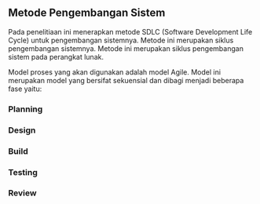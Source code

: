 ## Metode Pengembangan Sistem
Pada penelitiaan ini menerapkan metode SDLC (Software Development Life Cycle) untuk pengembangan sistemnya. Metode ini merupakan siklus pengembangan sistemnya. Metode ini merupakan siklus pengembangan sistem pada perangkat lunak. 

Model proses yang akan digunakan adalah model Agile. Model ini merupakan model yang bersifat sekuensial dan dibagi menjadi beberapa fase yaitu:
### Planning

### Design

### Build

### Testing

### Review

